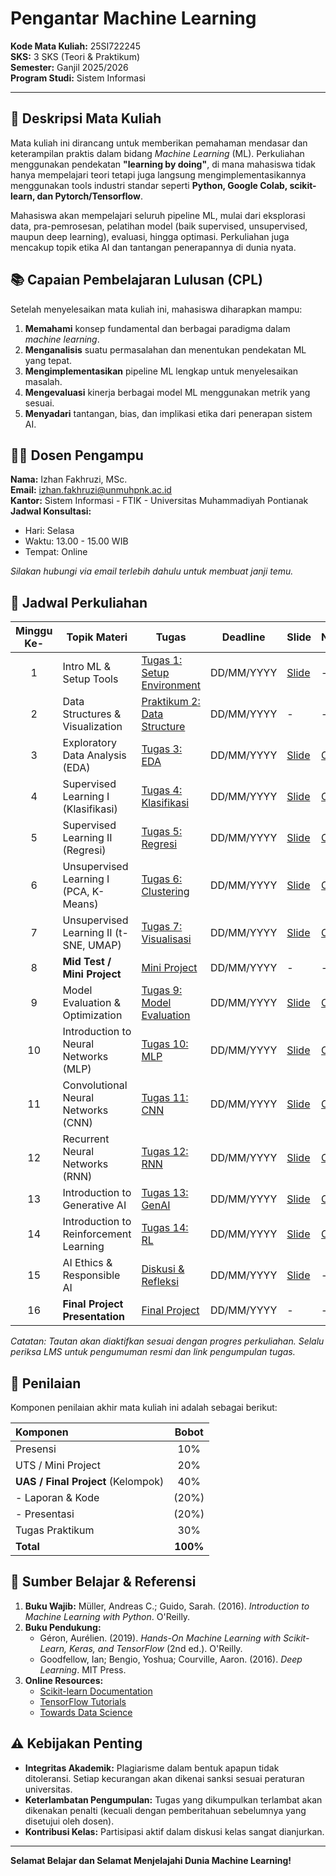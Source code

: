# Pengantar Machine Learning

**Kode Mata Kuliah:** 25SI722245  
**SKS:** 3 SKS (Teori & Praktikum)  
**Semester:** Ganjil 2025/2026  
**Program Studi:** Sistem Informasi  

---

## 🎯 Deskripsi Mata Kuliah

Mata kuliah ini dirancang untuk memberikan pemahaman mendasar dan keterampilan praktis dalam bidang *Machine Learning* (ML). Perkuliahan menggunakan pendekatan **"learning by doing"**, di mana mahasiswa tidak hanya mempelajari teori tetapi juga langsung mengimplementasikannya menggunakan tools industri standar seperti **Python, Google Colab, scikit-learn, dan Pytorch/Tensorflow**.

Mahasiswa akan mempelajari seluruh pipeline ML, mulai dari eksplorasi data, pra-pemrosesan, pelatihan model (baik supervised, unsupervised, maupun deep learning), evaluasi, hingga optimasi. Perkuliahan juga mencakup topik etika AI dan tantangan penerapannya di dunia nyata.

## 📚 Capaian Pembelajaran Lulusan (CPL)

Setelah menyelesaikan mata kuliah ini, mahasiswa diharapkan mampu:

1.  **Memahami** konsep fundamental dan berbagai paradigma dalam *machine learning*.
2.  **Menganalisis** suatu permasalahan dan menentukan pendekatan ML yang tepat.
3.  **Mengimplementasikan** pipeline ML lengkap untuk menyelesaikan masalah.
4.  **Mengevaluasi** kinerja berbagai model ML menggunakan metrik yang sesuai.
5.  **Menyadari** tantangan, bias, dan implikasi etika dari penerapan sistem AI.

## 👨‍🏫 Dosen Pengampu

**Nama:** Izhan Fakhruzi, MSc.  
**Email:** izhan.fakhruzi@unmuhpnk.ac.id  
**Kantor:** Sistem Informasi - FTIK - Universitas Muhammadiyah Pontianak  
**Jadwal Konsultasi:**  
- Hari: Selasa  
- Waktu: 13.00 - 15.00 WIB 
- Tempat: Online

*Silakan hubungi via email terlebih dahulu untuk membuat janji temu.*

## 📅 Jadwal Perkuliahan

| Minggu Ke- | Topik Materi | Tugas | Deadline | Slide | Notebook |
|:----------:|--------------|-------|----------|-------|----------|
| 1 | Intro ML & Setup Tools | [Tugas 1: Setup Environment](Modules/Week-01/Instructions/Tugas_minggu_01.md) | DD/MM/YYYY | [Slide](Modules/Week-01/Slides/) | - |
| 2 | Data Structures & Visualization | [Praktikum 2: Data Structure](Modules/Week-02/Praktikum-02/) | DD/MM/YYYY | - | - |
| 3 | Exploratory Data Analysis (EDA) | [Tugas 3: EDA](Modules/Week-03/Instructions/) | DD/MM/YYYY | [Slide](Modules/Week-03/Slides/) | [Colab](Modules/Week-03/Notebooks/) |
| 4 | Supervised Learning I (Klasifikasi) | [Tugas 4: Klasifikasi](Modules/Week-04/Instructions/) | DD/MM/YYYY | [Slide](Modules/Week-04/Slides/) | [Colab](Modules/Week-04/Notebooks/) |
| 5 | Supervised Learning II (Regresi) | [Tugas 5: Regresi](Modules/Week-05/Instructions/) | DD/MM/YYYY | [Slide](Modules/Week-05/Slides/) | [Colab](Modules/Week-05/Notebooks/) |
| 6 | Unsupervised Learning I (PCA, K-Means) | [Tugas 6: Clustering](Modules/Week-06/Instructions/) | DD/MM/YYYY | [Slide](Modules/Week-06/Slides/) | [Colab](Modules/Week-06/Notebooks/) |
| 7 | Unsupervised Learning II (t-SNE, UMAP) | [Tugas 7: Visualisasi](Modules/Week-07/Instructions/) | DD/MM/YYYY | [Slide](Modules/Week-07/Slides/) | [Colab](Modules/Week-07/Notebooks/) |
| 8 | **Mid Test / Mini Project** | [Mini Project](Assignments/Mini-Project/) | DD/MM/YYYY | - | - |
| 9 | Model Evaluation & Optimization | [Tugas 9: Model Evaluation](Modules/Week-09/Instructions/) | DD/MM/YYYY | [Slide](Modules/Week-09/Slides/) | [Colab](Modules/Week-09/Notebooks/) |
| 10 | Introduction to Neural Networks (MLP) | [Tugas 10: MLP](Modules/Week-10/Instructions/) | DD/MM/YYYY | [Slide](Modules/Week-10/Slides/) | [Colab](Modules/Week-10/Notebooks/) |
| 11 | Convolutional Neural Networks (CNN) | [Tugas 11: CNN](Modules/Week-11/Instructions/) | DD/MM/YYYY | [Slide](Modules/Week-11/Slides/) | [Colab](Modules/Week-11/Notebooks/) |
| 12 | Recurrent Neural Networks (RNN) | [Tugas 12: RNN](Modules/Week-12/Instructions/) | DD/MM/YYYY | [Slide](Modules/Week-12/Slides/) | [Colab](Modules/Week-12/Notebooks/) |
| 13 | Introduction to Generative AI | [Tugas 13: GenAI](Modules/Week-13/Instructions/) | DD/MM/YYYY | [Slide](Modules/Week-13/Slides/) | [Colab](Modules/Week-13/Notebooks/) |
| 14 | Introduction to Reinforcement Learning | [Tugas 14: RL](Modules/Week-14/Instructions/) | DD/MM/YYYY | [Slide](Modules/Week-14/Slides/) | [Colab](Modules/Week-14/Notebooks/) |
| 15 | AI Ethics & Responsible AI | [Diskusi & Refleksi](Modules/Week-15/Instructions/) | DD/MM/YYYY | [Slide](Modules/Week-15/Slides/) | - |
| 16 | **Final Project Presentation** | [Final Project](Assignments/Final-Project/) | DD/MM/YYYY | - | - |

*Catatan: Tautan akan diaktifkan sesuai dengan progres perkuliahan. Selalu periksa LMS untuk pengumuman resmi dan link pengumpulan tugas.*

## 📝 Penilaian

Komponen penilaian akhir mata kuliah ini adalah sebagai berikut:

| Komponen | Bobot |
| :--- | :---: |
| Presensi | 10% |
| UTS / Mini Project | 20% |
| **UAS / Final Project** (Kelompok) | 40% |
| - Laporan & Kode | (20%) |
| - Presentasi | (20%) |
| Tugas Praktikum | 30% |
| **Total** | **100%** |


## 🔗 Sumber Belajar & Referensi

1.  **Buku Wajib:** Müller, Andreas C.; Guido, Sarah. (2016). *Introduction to Machine Learning with Python*. O'Reilly.
2.  **Buku Pendukung:**
    - Géron, Aurélien. (2019). *Hands-On Machine Learning with Scikit-Learn, Keras, and TensorFlow* (2nd ed.). O'Reilly.
    - Goodfellow, Ian; Bengio, Yoshua; Courville, Aaron. (2016). *Deep Learning*. MIT Press.
3.  **Online Resources:**
    - [Scikit-learn Documentation](https://scikit-learn.org/stable/documentation.html)
    - [TensorFlow Tutorials](https://www.tensorflow.org/tutorials)
    - [Towards Data Science](https://towardsdatascience.com/)

## ⚠️ Kebijakan Penting

*   **Integritas Akademik:** Plagiarisme dalam bentuk apapun tidak ditoleransi. Setiap kecurangan akan dikenai sanksi sesuai peraturan universitas.
*   **Keterlambatan Pengumpulan:** Tugas yang dikumpulkan terlambat akan dikenakan penalti (kecuali dengan pemberitahuan sebelumnya yang disetujui oleh dosen).
*   **Kontribusi Kelas:** Partisipasi aktif dalam diskusi kelas sangat dianjurkan.

---
**Selamat Belajar dan Selamat Menjelajahi Dunia Machine Learning!**

